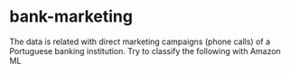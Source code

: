 # bank-marketing
The data is related with direct marketing campaigns (phone calls) of a Portuguese banking institution. Try to classify the following with Amazon ML
